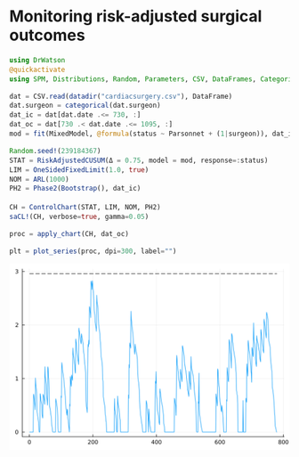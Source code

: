 # Monitoring risk-adjusted surgical outcomes

```julia
using DrWatson
@quickactivate
using SPM, Distributions, Random, Parameters, CSV, DataFrames, CategoricalArrays, MixedModels, Plots
```

```julia
dat = CSV.read(datadir("cardiacsurgery.csv"), DataFrame)
dat.surgeon = categorical(dat.surgeon)
dat_ic = dat[dat.date .<= 730, :]
dat_oc = dat[730 .< dat.date .<= 1095, :]
mod = fit(MixedModel, @formula(status ~ Parsonnet + (1|surgeon)), dat_ic, Bernoulli())
```

```julia
Random.seed!(239184367)
STAT = RiskAdjustedCUSUM(Δ = 0.75, model = mod, response=:status)
LIM = OneSidedFixedLimit(1.0, true)
NOM = ARL(1000)
PH2 = Phase2(Bootstrap(), dat_ic)

CH = ControlChart(STAT, LIM, NOM, PH2)
saCL!(CH, verbose=true, gamma=0.05)
```

```julia
proc = apply_chart(CH, dat_oc)
```

```julia
plt = plot_series(proc, dpi=300, label="")
```

![example-risk-adjusted](./assets/img/example-risk-adjusted.png)
